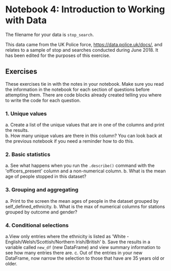 # Notebook 4: Introduction to Working with Data

The filename for your data is ```stop_search```.

This data came from the UK Police force, https://data.police.uk/docs/, and relates to a sample of stop and searches conducted during June 2018. It has been edited for the purposes of this exercise. 

## Exercises
These exercises tie in with the notes in your notebook. Make sure you read the information in the notebook for each section of questions before attempting them. There are code blocks already created telling you where to write the code for each question.

### 1. Unique values
a. Create a list of the unique values that are in one of the columns and print the results.  
b. How many unique values are there in this column? You can look back at the previous notebook if you need a reminder how to do this.  

### 2. Basic statistics
a. See what happens when you run the ```.describe()``` command with the 'officers_present' column and a non-numerical column.
b. What is the mean age of people stopped in this dataset?

### 3. Grouping and aggregating
a. Print to the screen the mean ages of people in the dataset grouped by self_defined_ethnicity.
b. What is the max of numerical columns for stations grouped by outcome and gender?

### 4. Conditional selections
a.View only entries where the ethnicity is listed as 'White - English/Welsh/Scottish/Northern Irish/British'
b. Save the results in a variable called `new_df` (new DataFrame) and view summary information to see how many entries there are. 
c. Out of the entries in your new DataFrame, now narrow the selection to those that have are 35 years old or older.
